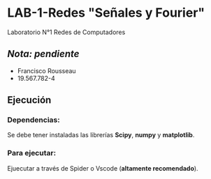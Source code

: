 # LAB-1-Redes "Señales y Fourier"
Laboratorio N°1 Redes de Computadores 
  
## *Nota: pendiente*  
  
* Francisco Rousseau  
* 19.567.782-4


## Ejecución  

### Dependencias:
 
 Se debe tener instaladas las librerías **Scipy**, **numpy** y **matplotlib**.

### Para ejecutar:  
Ejuecutar a través de Spider o Vscode (**altamente recomendado**).
